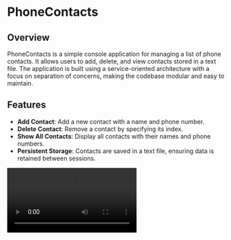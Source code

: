 # PhoneContacts

## Overview

PhoneContacts is a simple console application for managing a list of phone contacts. It allows users to add, delete, and view contacts stored in a text file. The application is built using a service-oriented architecture with a focus on separation of concerns, making the codebase modular and easy to maintain.

## Features

- **Add Contact**: Add a new contact with a name and phone number.
- **Delete Contact**: Remove a contact by specifying its index.
- **Show All Contacts**: Display all contacts with their names and phone numbers.
- **Persistent Storage**: Contacts are saved in a text file, ensuring data is retained between sessions.

![Gif](https://github.com/Ulugbek1904/PhoneContacts/blob/master/PhoneContacts/Pictures/WindowsTerminal_1vySRQ70Da.mp4)
